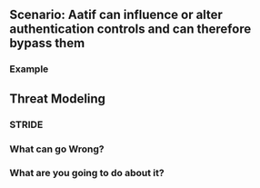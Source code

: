 ## Scenario: Aatif can influence or alter authentication controls and can therefore bypass them

### Example

## Threat Modeling

### STRIDE

### What can go Wrong?

### What are you going to do about it?